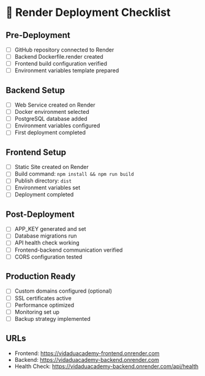 # 🎨 Render Deployment Checklist

## Pre-Deployment
- [ ] GitHub repository connected to Render
- [ ] Backend Dockerfile.render created
- [ ] Frontend build configuration verified
- [ ] Environment variables template prepared

## Backend Setup
- [ ] Web Service created on Render
- [ ] Docker environment selected
- [ ] PostgreSQL database added
- [ ] Environment variables configured
- [ ] First deployment completed

## Frontend Setup  
- [ ] Static Site created on Render
- [ ] Build command: `npm install && npm run build`
- [ ] Publish directory: `dist`
- [ ] Environment variables set
- [ ] Deployment completed

## Post-Deployment
- [ ] APP_KEY generated and set
- [ ] Database migrations run
- [ ] API health check working
- [ ] Frontend-backend communication verified
- [ ] CORS configuration tested

## Production Ready
- [ ] Custom domains configured (optional)
- [ ] SSL certificates active
- [ ] Performance optimized
- [ ] Monitoring set up
- [ ] Backup strategy implemented

## URLs
- Frontend: https://vidaduacademy-frontend.onrender.com
- Backend: https://vidaduacademy-backend.onrender.com
- Health Check: https://vidaduacademy-backend.onrender.com/api/health
